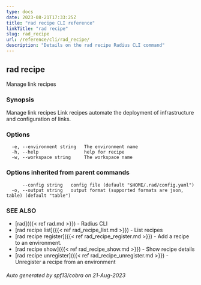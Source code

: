 ```yaml
---
type: docs
date: 2023-08-21T17:33:25Z
title: "rad recipe CLI reference"
linkTitle: "rad recipe"
slug: rad_recipe
url: /reference/cli/rad_recipe/
description: "Details on the rad recipe Radius CLI command"
---
```

## rad recipe

Manage link recipes

### Synopsis

Manage link recipes
		Link recipes automate the deployment of infrastructure and configuration of links.

### Options

```
  -e, --environment string   The environment name
  -h, --help                 help for recipe
  -w, --workspace string     The workspace name
```

### Options inherited from parent commands

```
      --config string   config file (default "$HOME/.rad/config.yaml")
  -o, --output string   output format (supported formats are json, table) (default "table")
```

### SEE ALSO

* [rad]({{< ref rad.md >}})	 - Radius CLI
* [rad recipe list]({{< ref rad_recipe_list.md >}})	 - List recipes
* [rad recipe register]({{< ref rad_recipe_register.md >}})	 - Add a recipe to an environment.
* [rad recipe show]({{< ref rad_recipe_show.md >}})	 - Show recipe details
* [rad recipe unregister]({{< ref rad_recipe_unregister.md >}})	 - Unregister a recipe from an environment

###### Auto generated by spf13/cobra on 21-Aug-2023
